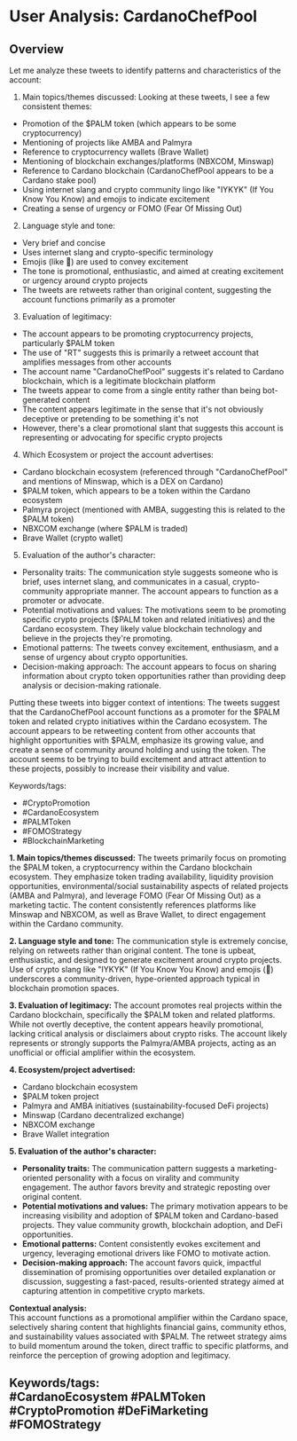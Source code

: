 # User Analysis: CardanoChefPool

## Overview

<think>
Let me analyze these tweets to identify patterns and characteristics of the account:

1. Main topics/themes discussed:
Looking at these tweets, I see a few consistent themes:
- Promotion of the $PALM token (which appears to be some cryptocurrency)
- Mentioning of projects like AMBA and Palmyra
- Reference to cryptocurrency wallets (Brave Wallet)
- Mentioning of blockchain exchanges/platforms (NBXCOM, Minswap)
- Reference to Cardano blockchain (CardanoChefPool appears to be a Cardano stake pool)
- Using internet slang and crypto community lingo like "IYKYK" (If You Know You Know) and emojis to indicate excitement
- Creating a sense of urgency or FOMO (Fear Of Missing Out)

2. Language style and tone:
- Very brief and concise
- Uses internet slang and crypto-specific terminology
- Emojis (like 🚀) are used to convey excitement
- The tone is promotional, enthusiastic, and aimed at creating excitement or urgency around crypto projects
- The tweets are retweets rather than original content, suggesting the account functions primarily as a promoter

3. Evaluation of legitimacy:
- The account appears to be promoting cryptocurrency projects, particularly $PALM token
- The use of "RT" suggests this is primarily a retweet account that amplifies messages from other accounts
- The account name "CardanoChefPool" suggests it's related to Cardano blockchain, which is a legitimate blockchain platform
- The tweets appear to come from a single entity rather than being bot-generated content
- The content appears legitimate in the sense that it's not obviously deceptive or pretending to be something it's not
- However, there's a clear promotional slant that suggests this account is representing or advocating for specific crypto projects

4. Which Ecosystem or project the account advertises:
- Cardano blockchain ecosystem (referenced through "CardanoChefPool" and mentions of Minswap, which is a DEX on Cardano)
- $PALM token, which appears to be a token within the Cardano ecosystem
- Palmyra project (mentioned with AMBA, suggesting this is related to the $PALM token)
- NBXCOM exchange (where $PALM is traded)
- Brave Wallet (crypto wallet)

5. Evaluation of the author's character:
- Personality traits: The communication style suggests someone who is brief, uses internet slang, and communicates in a casual, crypto-community appropriate manner. The account appears to function as a promoter or advocate.
- Potential motivations and values: The motivations seem to be promoting specific crypto projects ($PALM token and related initiatives) and the Cardano ecosystem. They likely value blockchain technology and believe in the projects they're promoting.
- Emotional patterns: The tweets convey excitement, enthusiasm, and a sense of urgency about crypto opportunities.
- Decision-making approach: The account appears to focus on sharing information about crypto token opportunities rather than providing deep analysis or decision-making rationale.

Putting these tweets into bigger context of intentions:
The tweets suggest that the CardanoChefPool account functions as a promoter for the $PALM token and related crypto initiatives within the Cardano ecosystem. The account appears to be retweeting content from other accounts that highlight opportunities with $PALM, emphasize its growing value, and create a sense of community around holding and using the token. The account seems to be trying to build excitement and attract attention to these projects, possibly to increase their visibility and value.

Keywords/tags:
- #CryptoPromotion
- #CardanoEcosystem
- #PALMToken
- #FOMOStrategy
- #BlockchainMarketing
</think>

**1. Main topics/themes discussed:**
The tweets primarily focus on promoting the $PALM token, a cryptocurrency within the Cardano blockchain ecosystem. They emphasize token trading availability, liquidity provision opportunities, environmental/social sustainability aspects of related projects (AMBA and Palmyra), and leverage FOMO (Fear Of Missing Out) as a marketing tactic. The content consistently references platforms like Minswap and NBXCOM, as well as Brave Wallet, to direct engagement within the Cardano community.

**2. Language style and tone:**
The communication style is extremely concise, relying on retweets rather than original content. The tone is upbeat, enthusiastic, and designed to generate excitement around crypto projects. Use of crypto slang like "IYKYK" (If You Know You Know) and emojis (🚀) underscores a community-driven, hype-oriented approach typical in blockchain promotion spaces.

**3. Evaluation of legitimacy:**
The account promotes real projects within the Cardano blockchain, specifically the $PALM token and related platforms. While not overtly deceptive, the content appears heavily promotional, lacking critical analysis or disclaimers about crypto risks. The account likely represents or strongly supports the Palmyra/AMBA projects, acting as an unofficial or official amplifier within the ecosystem.

**4. Ecosystem/project advertised:**
- Cardano blockchain ecosystem
- $PALM token project
- Palmyra and AMBA initiatives (sustainability-focused DeFi projects)
- Minswap (Cardano decentralized exchange)
- NBXCOM exchange
- Brave Wallet integration

**5. Evaluation of the author's character:**
- **Personality traits:** The communication pattern suggests a marketing-oriented personality with a focus on virality and community engagement. The author favors brevity and strategic reposting over original content.
- **Potential motivations and values:** The primary motivation appears to be increasing visibility and adoption of $PALM token and Cardano-based projects. They value community growth, blockchain adoption, and DeFi opportunities.
- **Emotional patterns:** Content consistently evokes excitement and urgency, leveraging emotional drivers like FOMO to motivate action.
- **Decision-making approach:** The account favors quick, impactful dissemination of promising opportunities over detailed explanation or discussion, suggesting a fast-paced, results-oriented strategy aimed at capturing attention in competitive crypto markets.

**Contextual analysis:**  
This account functions as a promotional amplifier within the Cardano space, selectively sharing content that highlights financial gains, community ethos, and sustainability values associated with $PALM. The retweet strategy aims to build momentum around the token, direct traffic to specific platforms, and reinforce the perception of growing adoption and legitimacy.

**Keywords/tags:**  
#CardanoEcosystem #PALMToken #CryptoPromotion #DeFiMarketing #FOMOStrategy
---
